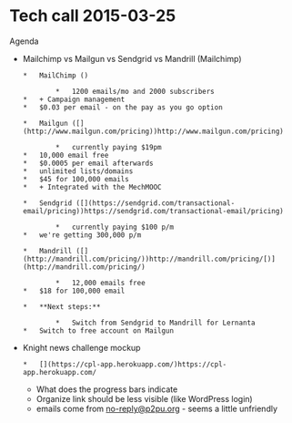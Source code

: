 # Tech call 2015-03-25

Agenda

*   Mailchimp vs Mailgun vs Sendgrid vs Mandrill (Mailchimp)

        *   MailChimp ()

                *   1200 emails/mo and 2000 subscribers
        *   + Campaign management
        *   $0.03 per email - on the pay as you go option

        *   Mailgun ([](http://www.mailgun.com/pricing))http://www.mailgun.com/pricing)

                *   currently paying $19pm
        *   10,000 email free
        *   $0.0005 per email afterwards
        *   unlimited lists/domains
        *   $45 for 100,000 emails
        *   + Integrated with the MechMOOC

        *   Sendgrid ([](https://sendgrid.com/transactional-email/pricing))https://sendgrid.com/transactional-email/pricing)

                *   currently paying $100 p/m
        *   we're getting 300,000 p/m

        *   Mandrill ([](http://mandrill.com/pricing/))http://mandrill.com/pricing/[)](http://mandrill.com/pricing/)

                *   12,000 emails free
        *   $18 for 100,000 email

        *   **Next steps:**

                *   Switch from Sendgrid to Mandrill for Lernanta
        *   Switch to free account on Mailgun

*   Knight news challenge mockup

        *   [](https://cpl-app.herokuapp.com/)https://cpl-app.herokuapp.com/
    *   What does the progress bars indicate
    *   Organize link should be less visible (like WordPress login)
    *   emails come from no-reply@p2pu.org - seems a little unfriendly